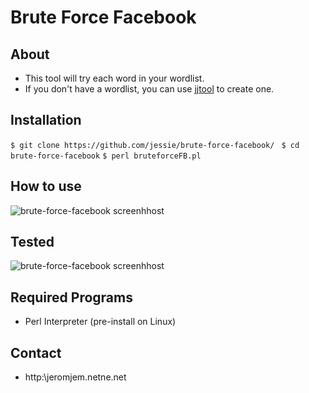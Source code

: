 Brute Force Facebook
====================

About
-----
- This tool will try each word in your wordlist.
- If you don't have a wordlist, you can use [jjtool](https://github.com/j3ssie/jjtool-master) to create one.

Installation
------------
`$ git clone https://github.com/jessie/brute-force-facebook/ `
`$ cd brute-force-facebook`
`$ perl bruteforceFB.pl`

How to use
----------
![brute-force-facebook screenhhost](https://github.com/j3ssie/brute-force-facebook/blob/master/assets/1.png)

Tested
------
![brute-force-facebook screenhhost](https://github.com/j3ssie/brute-force-facebook/blob/master/assets/2.png)

Required Programs
-----------------
- Perl Interpreter (pre-install on Linux)

Contact
-------
- http:\\jeromjem.netne.net